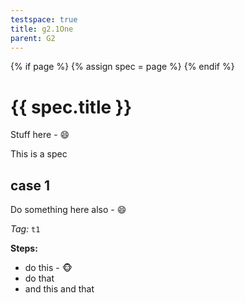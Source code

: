 ```yaml
---
testspace: true
title: g2.1One
parent: G2
---
```


{% if page %} {% assign spec = page %} {% endif %} 

# {{ spec.title }} 

Stuff here - :smile:

This is a spec
## case 1
Do something here also - :smile:

*Tag:* `t1`

**Steps:** 

* do this - :monkey_face:
* do that
* and this and that

 
